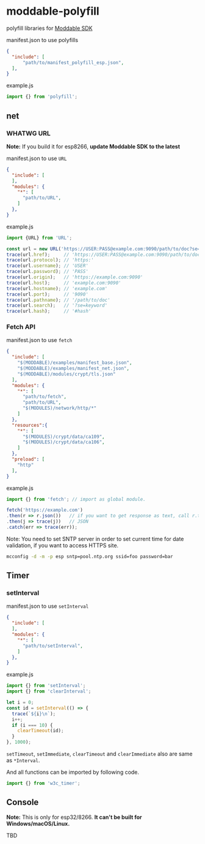 # moddable-polyfill
polyfill libraries for [Moddable SDK](https://github.com/Moddable-OpenSource/moddable)

manifest.json to use polyfills
```json
{
  "include": [
      "path/to/manifest_polyfill_esp.json",
  ],
}
```

example.js
```js
import {} from 'polyfill';
```

## net
### WHATWG URL

**Note:** If you build it for esp8266, **update Moddable SDK to the latest**

manifest.json to use `URL`
```json
{
  "include": [
  ],
  "modules": {
    "*": [
      "path/to/URL",
    ]
  },
}
```

example.js
```js
import {URL} from 'URL';

const url = new URL('https://USER:PASS@example.com:9090/path/to/doc?se=keyword#hash');
trace(url.href);     // 'https://USER:PASS@example.com:9090/path/to/doc?se=keyword#hash'
trace(url.protocol); // 'https:'
trace(url.username); // 'USER'
trace(url.password); // 'PASS'
trace(url.origin);   // 'https://example.com:9090'
trace(url.host);     // 'example.com:9090'
trace(url.hostname); // 'example.com'
trace(url.port);     // '9090'
trace(url.pathname); // '/path/to/doc'
trace(url.search);   // '?se=keyword'
trace(url.hash);     // '#hash'
```

### Fetch API

manifest.json to use `fetch`
```json
{
  "include": [
    "$(MODDABLE)/examples/manifest_base.json",
    "$(MODDABLE)/examples/manifest_net.json",
    "$(MODDABLE)/modules/crypt/tls.json"
  ],
  "modules": {
    "*": [
      "path/to/fetch",
      "path/to/URL",
      "$(MODULES)/network/http/*"
    ]
  },
  "resources":{
    "*": [
      "$(MODULES)/crypt/data/ca109",
      "$(MODULES)/crypt/data/ca106",
    ]
  },
  "preload": [
    "http"
  ],
}
```

example.js
```js
import {} from 'fetch'; // import as global module.

fetch('https://example.com')
.then(r => r.json())   // if you want to get response as text, call r.text()
.then(j => trace(j))   // JSON
.catch(err => trace(err));
```

Note: You need to set SNTP server in order to set current time for date validation, if you want to access HTTPS site.
```sh
mcconfig -d -m -p esp sntp=pool.ntp.org ssid=foo password=bar
```

## Timer
### setInterval

manifest.json to use `setInterval`
```json
{
  "include": [
  ],
  "modules": {
    "*": [
      "path/to/setInterval",
    ]
  },
}

```

example.js
```js
import {} from 'setInterval';
import {} from 'clearInterval';

let i = 0;
const id = setInterval(() => {
  trace(`${i}\n`);
  i++;
  if (i === 10) {
    clearTimeout(id);
  }
}, 1000);

```

`setTimeout`, `setImmediate`, `clearTimeout` and `clearImmediate` also are same as `*Interval`.

And all functions can be imported by following code.

```js
import {} from 'w3c_timer';

```

## Console
**Note:** This is only for esp32/8266. **It can't be built for Windows/macOS/Linux.**

TBD
